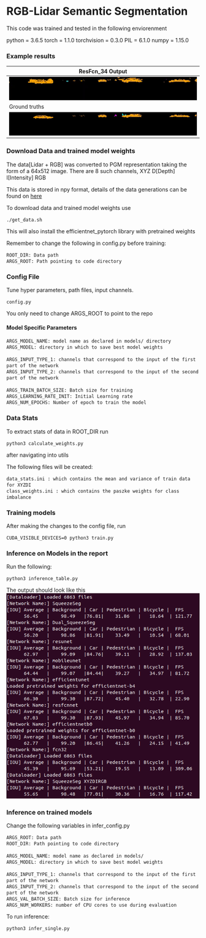 # RGB-Lidar Semantic Segmentation

This code was trained and tested in the following enviorenment

python = 3.6.5
torch = 1.1.0
torchvision = 0.3.0 
PIL = 6.1.0
numpy = 1.15.0

### Example results
| ResFcn_34 Output  |           
|-------------------------|
|![result](/report/2d_res34fcn.gif) | 
|  Ground truths |
| ![result](/report/2d_ground_truth.gif) |

### Download Data and trained model weights
The data[Lidar + RGB] was converted to PGM representation taking the form of a 64x512 image.
There are 8 such channels, XYZ D[Depth] I[Intensity] RGB

This data is stored in npy format, details of the data generations can be found on [here](https://github.com/arsjindal/Segmentation-on-Point-Cloud)

To download data and trained model weights use
```
./get_data.sh
```
This will also install the efficientnet_pytorch library with pretrained weights


Remember to change the following in config.py before training:
```
ROOT_DIR: Data path 
ARGS_ROOT: Path pointing to code directory
```

### Config File

Tune hyper parameters, path files, input channels.

```
config.py
```

You only need to change ARGS_ROOT to point to the repo
#### Model Specific Parameters
```
ARGS_MODEL_NAME: model name as declared in models/ directory
ARGS_MODEL: directory in which to save best model weights

ARGS_INPUT_TYPE_1: channels that correspond to the input of the first part of the network
ARGS_INPUT_TYPE_2: channels that correspond to the input of the second part of the network

ARGS_TRAIN_BATCH_SIZE: Batch size for training
ARGS_LEARNING_RATE_INIT: Initial Learning rate
ARGS_NUM_EPOCHS: Number of epoch to train the model
```

### Data Stats

To extract stats of data in ROOT_DIR run

```
python3 calculate_weights.py
```
after navigating into utils

The following files will be created:
```
data_stats.ini : which contains the mean and variance of train data for XYZDI
class_weights.ini : which contains the paszke weights for class imbalance
```

### Training models

After making the changes to the config file, run

```
CUDA_VISIBLE_DEVICES=0 python3 train.py
```


### Inference on Models in the report

Run the following:
```
python3 inference_table.py
```

The output should look like this
![result](/report/class_iou.png)

### Inference on trained models
Change the following variables in infer_config.py

```
ARGS_ROOT: Data path 
ROOT_DIR: Path pointing to code directory

ARGS_MODEL_NAME: model name as declared in models/
ARGS_MODEL: directory in which to save best model weights

ARGS_INPUT_TYPE_1: channels that correspond to the input of the first part of the network
ARGS_INPUT_TYPE_2: channels that correspond to the input of the second part of the network
ARGS_VAL_BATCH_SIZE: Batch size for inference
ARGS_NUM_WORKERS: number of CPU cores to use during evaluation 
```

To run inference:
```
python3 infer_single.py
```

